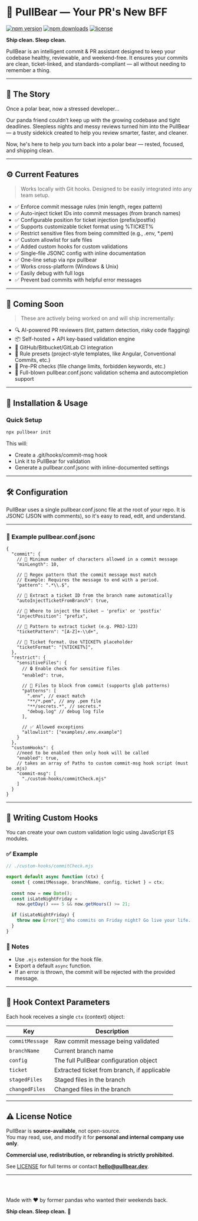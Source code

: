 # 🐼 PullBear — Your PR's New BFF
[![npm version](https://img.shields.io/npm/v/pullbear)](https://www.npmjs.com/package/pullbear)
[![npm downloads](https://img.shields.io/npm/dm/pullbear)](https://www.npmjs.com/package/pullbear)
[![license](https://img.shields.io/npm/l/pullbear)](LICENSE)

**Ship clean. Sleep clean.**

PullBear is an intelligent commit & PR assistant designed to keep your codebase healthy, reviewable, and weekend-free. It ensures your commits are clean, ticket-linked, and standards-compliant — all without needing to remember a thing.

---

## 🐼 The Story

Once a polar bear, now a stressed developer...

Our panda friend couldn’t keep up with the growing codebase and tight deadlines. Sleepless nights and messy reviews turned him into the PullBear — a trusty sidekick created to help you review smarter, faster, and cleaner.

Now, he's here to help *you* turn back into a polar bear — rested, focused, and shipping clean.

---

## ⚙️ Current Features

> Works locally with Git hooks. Designed to be easily integrated into any team setup.

- ✅ Enforce commit message rules (min length, regex pattern)
- ✅ Auto-inject ticket IDs into commit messages (from branch names)
- ✅ Configurable position for ticket injection (prefix/postfix)
- ✅ Supports customizable ticket format using %TICKET%
- ✅ Restrict sensitive files from being committed (e.g., .env, *.pem)
- ✅ Custom allowlist for safe files
- ✅ Added custom hooks for custom validations
- ✅ Single-file JSONC config with inline documentation
- ✅ One-line setup via npx pullbear
- ✅ Works cross-platform (Windows & Unix)
- ✅ Easily debug with full logs
- ✅ Prevent bad commits with helpful error messages

---

## 🔮 Coming Soon

> These are actively being worked on and will ship incrementally:

- 🔍 AI-powered PR reviewers (lint, pattern detection, risky code flagging)
- 📦 Self-hosted + API key-based validation engine
- 🔧 GitHub/Bitbucket/GitLab CI integration
- 🧠 Rule presets (project-style templates, like Angular, Conventional Commits, etc.)
- 👯 Pre-PR checks (file change limits, forbidden keywords, etc.)
- 🐚 Full-blown pullbear.conf.jsonc validation schema and autocompletion support

---

## 🚀 Installation & Usage

### Quick Setup

```bash
npx pullbear init
```

This will:
- Create a .git/hooks/commit-msg hook
- Link it to PullBear for validation
- Generate a pullbear.conf.jsonc with inline-documented settings

---
## 🛠 Configuration

PullBear uses a single pullbear.conf.jsonc file at the root of your repo. It is JSONC (JSON with comments), so it's easy to read, edit, and understand.

---

### 🧩 Example pullbear.conf.jsonc

```jsonc
{
  "commit": {
    // 🔢 Minimum number of characters allowed in a commit message
    "minLength": 10,

    // 🎯 Regex pattern that the commit message must match
    // Example: Requires the message to end with a period.
    "pattern": ".*\\.$",

    // 🧠 Extract a ticket ID from the branch name automatically
    "autoInjectTicketFromBranch": true,

    // 📍 Where to inject the ticket — 'prefix' or 'postfix'
    "injectPosition": "prefix",

    // 🔎 Pattern to extract ticket (e.g. PROJ-123)
    "ticketPattern": "[A-Z]+-\\d+",

    // 🧱 Ticket format. Use %TICKET% placeholder
    "ticketFormat": "[%TICKET%]",
  },
  "restrict": {
    "sensitiveFiles": {
      // 🔒 Enable check for sensitive files
      "enabled": true,

      // 🚫 Files to block from commit (supports glob patterns)
      "patterns": [
        ".env", // exact match
        "**/*.pem", // any .pem file
        "**/secrets.*", // secrets.*
        "debug.log" // debug log file
      ],

      // ✅ Allowed exceptions
      "allowlist": ["examples/.env.example"]
    }
  },
  "customHooks": {
    //need to be enabled then only hook will be called
    "enabled": true,
    // takes an array of Paths to custom commit-msg hook script (must be .mjs)
    "commit-msg": [
      "./custom-hooks/commitCheck.mjs"
    ]
  }
}
```
---
## 🧩 Writing Custom Hooks

You can create your own custom validation logic using JavaScript ES modules.

### ✅ Example

```js
// ./custom-hooks/commitCheck.mjs

export default async function (ctx) {
  const { commitMessage, branchName, config, ticket } = ctx;
  
  const now = new Date();
  const isLateNightFriday =
    now.getDay() === 5 && now.getHours() >= 21;

  if (isLateNightFriday) {
    throw new Error("🚨 Who commits on Friday night? Go live your life. ❌");
  }
}
```

### 📌 Notes

- Use `.mjs` extension for the hook file.
- Export a default `async` function.
- If an error is thrown, the commit will be rejected with the provided message.

---

## 🧠 Hook Context Parameters

Each hook receives a single `ctx` (context) object:

| Key            | Description                                |
|----------------|--------------------------------------------|
| `commitMessage`| Raw commit message being validated         |
| `branchName`   | Current branch name                        |
| `config`       | The full PullBear configuration object     |
| `ticket`       | Extracted ticket from branch, if applicable|
| `stagedFiles`  | Staged files in the branch                 |
| `changedFiles` | Changed files in the branch                |

---
## ⚠️ License Notice

PullBear is **source-available**, not open-source.  
You may read, use, and modify it for **personal and internal company use only**.

**Commercial use, redistribution, or rebranding is strictly prohibited.**

See [LICENSE](./LICENSE) for full terms or contact **hello@pullbear.dev**.

---

### &nbsp;
Made with ❤️ by former pandas who wanted their weekends back.

**Ship clean. Sleep clean.** 🐼